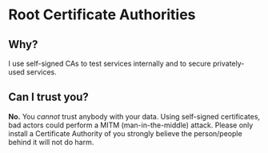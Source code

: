 # Root Certificate Authorities

## Why?
I use self-signed CAs to test services internally and to secure privately-used services.

## Can I trust you?
**No.** You *cannot* trust anybody with your data. Using self-signed certificates, bad actors could perform a MITM (man-in-the-middle) attack. Please only install a Certificate Authority of you strongly believe the person/people behind it will not do harm.

